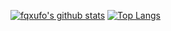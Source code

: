[![fqxufo's github stats](https://github-readme-stats.vercel.app/api?username=fqxufo&show_icons=true&layout=compact)](https://github.com/fqxufo)
[![Top Langs](https://github-readme-stats.vercel.app/api/top-langs/?username=fqxufo&count_private=true&show_icons=true&layout=compact)](https://github.com/anuraghazra/github-readme-stats)
